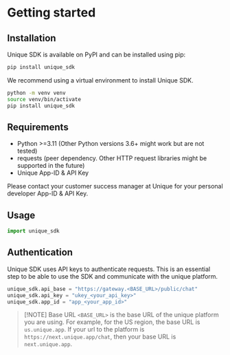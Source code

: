 # Getting started

## Installation

Unique SDK is available on PyPI and can be installed using pip:

```bash
pip install unique_sdk
```

We recommend using a virtual environment to install Unique SDK.

```bash
python -m venv venv
source venv/bin/activate
pip install unique_sdk
```

## Requirements

- Python >=3.11 (Other Python versions 3.6+ might work but are not tested)
- requests (peer dependency. Other HTTP request libraries might be supported in the future)
- Unique App-ID & API Key

Please contact your customer success manager at Unique for your personal developer App-ID & API Key.

## Usage

```python
import unique_sdk
```

## Authentication

Unique SDK uses API keys to authenticate requests. This is an essential step to be able to use the SDK and communicate with the unique platform.

```python
unique_sdk.api_base = "https://gateway.<BASE_URL>/public/chat"
unique_sdk.api_key = "ukey_<your_api_key>"
unique_sdk.app_id = "app_<your_app_id>"
```

> [!NOTE] Base URL
> `<BASE_URL>` is the base URL of the unique platform you are using. For example, for the US region, the base URL is `us.unique.app`. If your url to the platform is `https://next.unique.app/chat`, then your base URL is `next.unique.app`.

